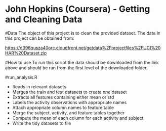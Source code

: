 John Hopkins (Coursera) - Getting and Cleaning Data
====================
#Data
The object of this project is to clean the provided dataset. The data in this project can be obtained from:

https://d396qusza40orc.cloudfront.net/getdata%2Fprojectfiles%2FUCI%20HAR%20Dataset.zip 

#How to use
To run this script the data should be downloaded from the link above and should be run from the first level of the downloaded folder.

#run_analysis.R

- Reads in relevant datasets
- Merges the train and test datasets to create one dataset
- Extracts all features containing either mean or std
- Labels the activity observations with appropriate names
- Attach appropriate column names to feature table
- Merge the subject, activity, and feature tables together
- Compute the mean of each column for each activity and subject
- Write the tidy datasets to file